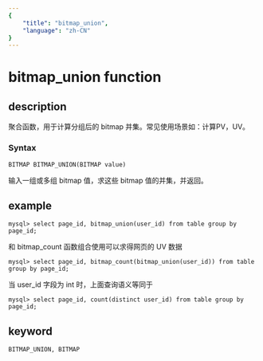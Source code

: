 ```yaml
---
{
    "title": "bitmap_union",
    "language": "zh-CN"
}
---
```


<!-- 
Licensed to the Apache Software Foundation (ASF) under one
or more contributor license agreements.  See the NOTICE file
distributed with this work for additional information
regarding copyright ownership.  The ASF licenses this file
to you under the Apache License, Version 2.0 (the
"License"); you may not use this file except in compliance
with the License.  You may obtain a copy of the License at

  http://www.apache.org/licenses/LICENSE-2.0

Unless required by applicable law or agreed to in writing,
software distributed under the License is distributed on an
"AS IS" BASIS, WITHOUT WARRANTIES OR CONDITIONS OF ANY
KIND, either express or implied.  See the License for the
specific language governing permissions and limitations
under the License.
-->

# bitmap_union function

## description

聚合函数，用于计算分组后的 bitmap 并集。常见使用场景如：计算PV，UV。

### Syntax

`BITMAP BITMAP_UNION(BITMAP value)`

输入一组或多组 bitmap 值，求这些 bitmap 值的并集，并返回。

## example

```
mysql> select page_id, bitmap_union(user_id) from table group by page_id;
```

和 bitmap_count 函数组合使用可以求得网页的 UV 数据

```
mysql> select page_id, bitmap_count(bitmap_union(user_id)) from table group by page_id;
```

当 user_id 字段为 int 时，上面查询语义等同于

```
mysql> select page_id, count(distinct user_id) from table group by page_id;
```

## keyword

    BITMAP_UNION, BITMAP
